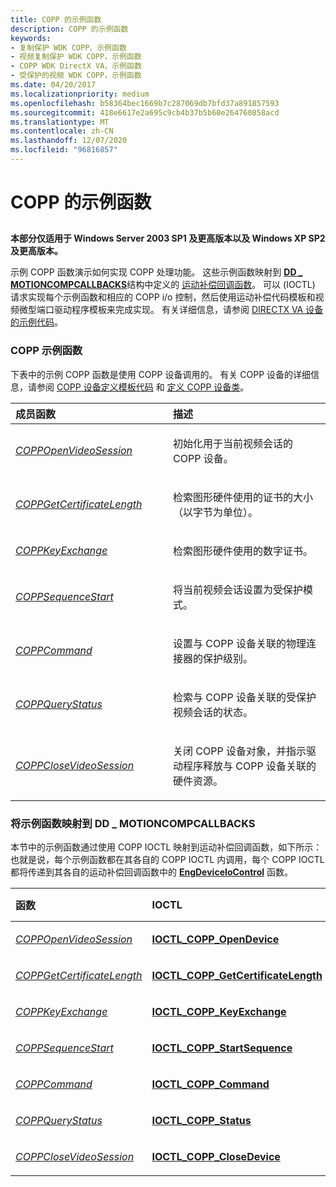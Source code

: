 ```yaml
---
title: COPP 的示例函数
description: COPP 的示例函数
keywords:
- 复制保护 WDK COPP，示例函数
- 视频复制保护 WDK COPP，示例函数
- COPP WDK DirectX VA，示例函数
- 受保护的视频 WDK COPP，示例函数
ms.date: 04/20/2017
ms.localizationpriority: medium
ms.openlocfilehash: b58364bec1669b7c287069db7bfd37a891857593
ms.sourcegitcommit: 418e6617e2a695c9cb4b37b5b60e264760858acd
ms.translationtype: MT
ms.contentlocale: zh-CN
ms.lasthandoff: 12/07/2020
ms.locfileid: "96816857"
---
```

# <a name="sample-functions-for-copp"></a>COPP 的示例函数


## <span id="ddk_sample_functions_for_copp_gg"></span><span id="DDK_SAMPLE_FUNCTIONS_FOR_COPP_GG"></span>


**本部分仅适用于 Windows Server 2003 SP1 及更高版本以及 Windows XP SP2 及更高版本。**

示例 COPP 函数演示如何实现 COPP 处理功能。 这些示例函数映射到 [**DD \_ MOTIONCOMPCALLBACKS**](/windows/win32/api/ddrawint/ns-ddrawint-dd_motioncompcallbacks)结构中定义的 [运动补偿回调函数](motion-compensation-callbacks.md)。 可以 (IOCTL) 请求实现每个示例函数和相应的 COPP i/o 控制，然后使用运动补偿代码模板和视频微型端口驱动程序模板来完成实现。 有关详细信息，请参阅 [DIRECTX VA 设备的示例代码](example-code-for-directx-va-devices.md)。

### <a name="span-idcopp_sample_functionsspanspan-idcopp_sample_functionsspanspan-idcopp_sample_functionsspancopp-sample-functions"></a><span id="COPP_Sample_Functions"></span><span id="copp_sample_functions"></span><span id="COPP_SAMPLE_FUNCTIONS"></span>COPP 示例函数

下表中的示例 COPP 函数是使用 COPP 设备调用的。 有关 COPP 设备的详细信息，请参阅 [COPP 设备定义模板代码](copp-device-definition-template-code.md) 和 [定义 COPP 设备类](defining-the-copp-device-class.md)。

<table>
<colgroup>
<col width="50%" />
<col width="50%" />
</colgroup>
<thead>
<tr class="header">
<th align="left">成员函数</th>
<th align="left">描述</th>
</tr>
</thead>
<tbody>
<tr class="odd">
<td align="left"><p><a href="/windows-hardware/drivers/display/coppopenvideosession" data-raw-source="[&lt;em&gt;COPPOpenVideoSession&lt;/em&gt;](./coppopenvideosession.md)"><em>COPPOpenVideoSession</em></a></p></td>
<td align="left"><p>初始化用于当前视频会话的 COPP 设备。</p></td>
</tr>
<tr class="even">
<td align="left"><p><a href="/windows-hardware/drivers/display/coppgetcertificatelength" data-raw-source="[&lt;em&gt;COPPGetCertificateLength&lt;/em&gt;](./coppgetcertificatelength.md)"><em>COPPGetCertificateLength</em></a></p></td>
<td align="left"><p>检索图形硬件使用的证书的大小（以字节为单位）。</p></td>
</tr>
<tr class="odd">
<td align="left"><p><a href="/windows-hardware/drivers/display/coppkeyexchange" data-raw-source="[&lt;em&gt;COPPKeyExchange&lt;/em&gt;](./coppkeyexchange.md)"><em>COPPKeyExchange</em></a></p></td>
<td align="left"><p>检索图形硬件使用的数字证书。</p></td>
</tr>
<tr class="even">
<td align="left"><p><a href="/windows-hardware/drivers/display/coppsequencestart" data-raw-source="[&lt;em&gt;COPPSequenceStart&lt;/em&gt;](./coppsequencestart.md)"><em>COPPSequenceStart</em></a></p></td>
<td align="left"><p>将当前视频会话设置为受保护模式。</p></td>
</tr>
<tr class="odd">
<td align="left"><p><a href="/windows-hardware/drivers/display/coppcommand" data-raw-source="[&lt;em&gt;COPPCommand&lt;/em&gt;](./coppcommand.md)"><em>COPPCommand</em></a></p></td>
<td align="left"><p>设置与 COPP 设备关联的物理连接器的保护级别。</p></td>
</tr>
<tr class="even">
<td align="left"><p><a href="/windows-hardware/drivers/display/coppquerystatus" data-raw-source="[&lt;em&gt;COPPQueryStatus&lt;/em&gt;](./coppquerystatus.md)"><em>COPPQueryStatus</em></a></p></td>
<td align="left"><p>检索与 COPP 设备关联的受保护视频会话的状态。</p></td>
</tr>
<tr class="odd">
<td align="left"><p><a href="/windows-hardware/drivers/display/coppclosevideosession" data-raw-source="[&lt;em&gt;COPPCloseVideoSession&lt;/em&gt;](./coppclosevideosession.md)"><em>COPPCloseVideoSession</em></a></p></td>
<td align="left"><p>关闭 COPP 设备对象，并指示驱动程序释放与 COPP 设备关联的硬件资源。</p></td>
</tr>
</tbody>
</table>

 

### <a name="span-idmapping_sample_functions_to_dd_motioncompcallbacksspanspan-idmapping_sample_functions_to_dd_motioncompcallbacksspanspan-idmapping_sample_functions_to_dd_motioncompcallbacksspanmapping-sample-functions-to-dd_motioncompcallbacks"></a><span id="Mapping_Sample_Functions_to_DD_MOTIONCOMPCALLBACKS"></span><span id="mapping_sample_functions_to_dd_motioncompcallbacks"></span><span id="MAPPING_SAMPLE_FUNCTIONS_TO_DD_MOTIONCOMPCALLBACKS"></span>将示例函数映射到 DD \_ MOTIONCOMPCALLBACKS

本节中的示例函数通过使用 COPP IOCTL 映射到运动补偿回调函数，如下所示：也就是说，每个示例函数都在其各自的 COPP IOCTL 内调用，每个 COPP IOCTL 都将传递到其各自的运动补偿回调函数中的 [**EngDeviceIoControl**](/windows/win32/api/winddi/nf-winddi-engdeviceiocontrol) 函数。

<table>
<colgroup>
<col width="33%" />
<col width="33%" />
<col width="33%" />
</colgroup>
<thead>
<tr class="header">
<th align="left">函数</th>
<th align="left">IOCTL</th>
<th align="left">DD_MOTIONCOMPCALLBACKS 成员</th>
</tr>
</thead>
<tbody>
<tr class="odd">
<td align="left"><p><a href="/windows-hardware/drivers/display/coppopenvideosession" data-raw-source="[&lt;em&gt;COPPOpenVideoSession&lt;/em&gt;](./coppopenvideosession.md)"><em>COPPOpenVideoSession</em></a></p></td>
<td align="left"><p><a href="/windows-hardware/drivers/display/" data-raw-source="[&lt;strong&gt;IOCTL_COPP_OpenDevice&lt;/strong&gt;](./index.md)"><strong>IOCTL_COPP_OpenDevice</strong></a></p></td>
<td align="left"><p><strong>CreateMoComp</strong></p></td>
</tr>
<tr class="even">
<td align="left"><p><a href="/windows-hardware/drivers/display/coppgetcertificatelength" data-raw-source="[&lt;em&gt;COPPGetCertificateLength&lt;/em&gt;](./coppgetcertificatelength.md)"><em>COPPGetCertificateLength</em></a></p></td>
<td align="left"><p><a href="/windows-hardware/drivers/display/ioctl-copp-getcertificatelength" data-raw-source="[&lt;strong&gt;IOCTL_COPP_GetCertificateLength&lt;/strong&gt;](./ioctl-copp-getcertificatelength.md)"><strong>IOCTL_COPP_GetCertificateLength</strong></a></p></td>
<td align="left"><p><strong>RenderMoComp</strong></p></td>
</tr>
<tr class="odd">
<td align="left"><p><a href="/windows-hardware/drivers/display/coppkeyexchange" data-raw-source="[&lt;em&gt;COPPKeyExchange&lt;/em&gt;](./coppkeyexchange.md)"><em>COPPKeyExchange</em></a></p></td>
<td align="left"><p><a href="/windows-hardware/drivers/display/ioctl-copp-keyexchange" data-raw-source="[&lt;strong&gt;IOCTL_COPP_KeyExchange&lt;/strong&gt;](./ioctl-copp-keyexchange.md)"><strong>IOCTL_COPP_KeyExchange</strong></a></p></td>
<td align="left"><p><strong>RenderMoComp</strong></p></td>
</tr>
<tr class="even">
<td align="left"><p><a href="/windows-hardware/drivers/display/coppsequencestart" data-raw-source="[&lt;em&gt;COPPSequenceStart&lt;/em&gt;](./coppsequencestart.md)"><em>COPPSequenceStart</em></a></p></td>
<td align="left"><p><a href="/windows-hardware/drivers/display/ioctl-copp-startsequence" data-raw-source="[&lt;strong&gt;IOCTL_COPP_StartSequence&lt;/strong&gt;](./ioctl-copp-startsequence.md)"><strong>IOCTL_COPP_StartSequence</strong></a></p></td>
<td align="left"><p><strong>RenderMoComp</strong></p></td>
</tr>
<tr class="odd">
<td align="left"><p><a href="/windows-hardware/drivers/display/coppcommand" data-raw-source="[&lt;em&gt;COPPCommand&lt;/em&gt;](./coppcommand.md)"><em>COPPCommand</em></a></p></td>
<td align="left"><p><a href="/windows-hardware/drivers/display/ioctl-copp-command" data-raw-source="[&lt;strong&gt;IOCTL_COPP_Command&lt;/strong&gt;](./ioctl-copp-command.md)"><strong>IOCTL_COPP_Command</strong></a></p></td>
<td align="left"><p><strong>RenderMoComp</strong></p></td>
</tr>
<tr class="even">
<td align="left"><p><a href="/windows-hardware/drivers/display/coppquerystatus" data-raw-source="[&lt;em&gt;COPPQueryStatus&lt;/em&gt;](./coppquerystatus.md)"><em>COPPQueryStatus</em></a></p></td>
<td align="left"><p><a href="/windows-hardware/drivers/display/ioctl-copp-status" data-raw-source="[&lt;strong&gt;IOCTL_COPP_Status&lt;/strong&gt;](./ioctl-copp-status.md)"><strong>IOCTL_COPP_Status</strong></a></p></td>
<td align="left"><p><strong>RenderMoComp</strong></p></td>
</tr>
<tr class="odd">
<td align="left"><p><a href="/windows-hardware/drivers/display/coppclosevideosession" data-raw-source="[&lt;em&gt;COPPCloseVideoSession&lt;/em&gt;](./coppclosevideosession.md)"><em>COPPCloseVideoSession</em></a></p></td>
<td align="left"><p><a href="/windows-hardware/drivers/display/" data-raw-source="[&lt;strong&gt;IOCTL_COPP_CloseDevice&lt;/strong&gt;](./index.md)"><strong>IOCTL_COPP_CloseDevice</strong></a></p></td>
<td align="left"><p><strong>DestroyMoComp</strong></p></td>
</tr>
</tbody>
</table>

 


